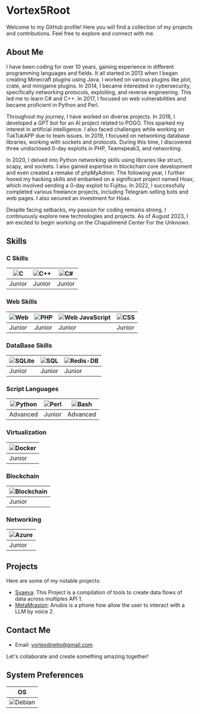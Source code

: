 # Vortex5Root

Welcome to my GitHub profile! Here you will find a collection of my projects and contributions. Feel free to explore and connect with me.

## About Me

I have been coding for over 10 years, gaining experience in different programming languages and fields. It all started in 2013 when I began creating Minecraft plugins using Java. I worked on various plugins like plot, crate, and minigame plugins. In 2014, I became interested in cybersecurity, specifically networking protocols, exploiting, and reverse engineering. This led me to learn C# and C++. In 2017, I focused on web vulnerabilities and became proficient in Python and Perl.

Throughout my journey, I have worked on diverse projects. In 2018, I developed a GPT bot for an AI project related to POGO. This sparked my interest in artificial intelligence. I also faced challenges while working on TukTukAPP due to team issues. In 2019, I focused on networking database libraries, working with sockets and protocols. During this time, I discovered three undisclosed 0-day exploits in PHP, Teamspeak3, and networking.

In 2020, I delved into Python networking skills using libraries like struct, scapy, and sockets. I also gained expertise in blockchain core development and even created a remake of phpMyAdmin. The following year, I further honed my hacking skills and embarked on a significant project named Hoax, which involved sending a 0-day exploit to Fujitsu. In 2022, I successfully completed various freelance projects, including Telegram selling bots and web pages. I also secured an investment for Hoax.

Despite facing setbacks, my passion for coding remains strong. I continuously explore new technologies and projects. As of August 2023, I am excited to begin working on the Chapalimend Center For the Unknown.

## Skills

### C Skills
| ![C](https://img.shields.io/badge/C-00599C?logo=c&logoColor=white&style=for-the-badge) | ![C++](https://img.shields.io/badge/C-00599C?logo=c%2B%2B&logoColor=white&style=for-the-badge) | ![C#](https://img.shields.io/badge/C-00599C?logo=C%23&logoColor=white&style=for-the-badge) |
|--------|-------------|--------|
| Junior | Junior | Junior | 

### Web Skills

| ![Web](https://img.shields.io/badge/HTML-239120?logo=html5&logoColor=white&style=for-the-badge) | ![PHP](https://img.shields.io/badge/PHP-777BB4?logo=php&logoColor=white&style=for-the-badge) | ![Web JavaScript](https://img.shields.io/badge/JavaScript-F7DF1E?logo=javascript&logoColor=black&style=for-the-badge) | ![CSS](https://img.shields.io/badge/CSS-239120?logo=css3&logoColor=white&style=for-the-badge) |
|--------|-------------|--------|--------|
| Junior | Junior | Junior | Junior | 

### DataBase Skills

| ![SQLite](https://img.shields.io/badge/SQLite-07405E?logo=sqlite&logoColor=white&style=for-the-badge) | ![SQL](https://img.shields.io/badge/MySQL-20232A?logo=mysql&logoColor=white&style=for-the-badge) | ![Redis-DB](https://img.shields.io/badge/Redis-D9281A?logo=redis&logoColor=white&style=for-the-badge) |
|--------|-------------|--------|
| Junior | Junior | Junior |

### Script Languages

| ![Python](https://img.shields.io/badge/Python-14354C?style=flat&logo=python&logoColor=white&style=for-the-badge) | ![Perl](https://img.shields.io/badge/Perl-39457E?logo=perl&logoColor=white&style=for-the-badge) | ![Bash](https://img.shields.io/badge/Shell_Script-121011?logo=gnu-bash&logoColor=white&style=for-the-badge) |
|--------|-------------|-------------|
| Advanced | Junior | Advanced |

### Virtualization

| ![Docker](https://img.shields.io/badge/Docker-2496ED?logo=docker&logoColor=white&style=for-the-badge) |
|--------|
| Junior |

### Blockchain

| ![Blockchain](https://img.shields.io/badge/Blockchain-121D33?logo=blockchain.com&logoColor=white&style=for-the-badge) |
|--------|
| Junior |


### Networking

| ![Azure](https://img.shields.io/badge/Microsoft_Azure-0089D6?logo=microsoft-azure&logoColor=white&style=for-the-badge) |
|--------|
| Junior |

## Projects

Here are some of my notable projects:

- [Svaeva](https://github.com/Daisie-Bell/svaeva-sdk): This Project is a compilation of tools to create data flows of data across multiples API  1.
- [MetaMrasion](https://www.fchampalimaud.org/pt-pt/metamersion-healing-algorithms): Anubis is a phone how allow the user to interact with a LLM by voice 2.

## Contact Me

- Email: vortexdireito@gmail.com

Let's collaborate and create something amazing together!

## System Preferences

| OS | 
|----------------------|
| ![Debian](https://img.shields.io/badge/Debian-A81D33?style=flat&logo=debian&logoColor=white&style=for-the-badge) |

